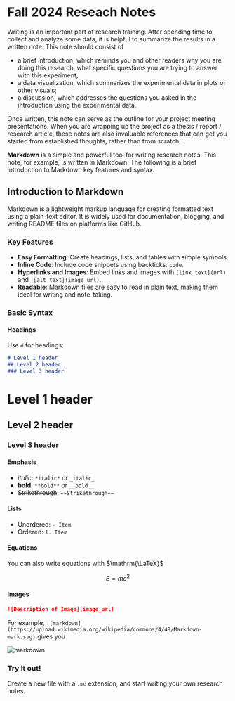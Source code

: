 # Fall 2024 Reseach Notes

Writing is an important part of research training. After spending time to collect and analyze some data, it is helpful to summarize the results in a written note. This note should consist of

- a brief introduction, which reminds you and other readers why you are doing this research, what specific questions you are trying to answer with this experiment;
- a data visualization, which summarizes the experimental data in plots or other visuals;
- a discussion, which addresses the questions you asked in the introduction using the experimental data.

Once written, this note can serve as the outline for your project meeting presentations. When you are wrapping up the project as a thesis / report / research article, these notes are also invaluable references that can get you started from established thoughts, rather than from scratch.

**Markdown** is a simple and powerful tool for writing research notes. This note, for example, is written in Markdown. The following is a brief introduction to Markdown key features and syntax.

## Introduction to Markdown

Markdown is a lightweight markup language for creating formatted text using a plain-text editor. It is widely used for documentation, blogging, and writing README files on platforms like GitHub.

### Key Features
- **Easy Formatting**: Create headings, lists, and tables with simple symbols.
- **Inline Code**: Include code snippets using backticks: `code`.
- **Hyperlinks and Images**: Embed links and images with `[link text](url)` and `![alt text](image_url)`.
- **Readable**: Markdown files are easy to read in plain text, making them ideal for writing and note-taking.

### Basic Syntax
#### Headings
Use `#` for headings:
```markdown
# Level 1 header
## Level 2 header
### Level 3 header
```
# Level 1 header
## Level 2 header
### Level 3 header

#### Emphasis
- *italic*: `*italic*` or `_italic_`
- **bold**: `**bold**` or `__bold__`
- ~~Strikethrough~~: `~~Strikethrough~~`

#### Lists
- Unordered: `- Item`
- Ordered: `1. Item`

#### Equations
You can also write equations with $\mathrm{\LaTeX}$

$$
E = m c ^ 2
$$

#### Images
```markdown
![Description of Image](image_url)
```
For example, `![markdown](https://upload.wikimedia.org/wikipedia/commons/4/48/Markdown-mark.svg)` gives you

![markdown](https://upload.wikimedia.org/wikipedia/commons/4/48/Markdown-mark.svg)

### Try it out!
Create a new file with a `.md` extension, and start writing your own research notes.
